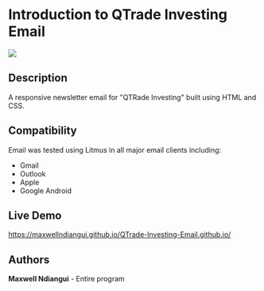 # Introduction to QTrade Investing Email

 [![](https://github.com/maxwellndiangui/QTrade-Investing-Email/blob/main/img/3.png)](https://maxwellndiangui.github.io/QTrade-Investing-Email.github.io/)

## Description

 A responsive newsletter email for "QTRade Investing" built using HTML and CSS.

## Compatibility

 Email was tested using Litmus in all major email clients including:

 * Gmail
 * Outlook 
 * Apple 
 * Google Android

## Live Demo

 https://maxwellndiangui.github.io/QTrade-Investing-Email.github.io/
 
## Authors

 **Maxwell Ndiangui** - Entire program
